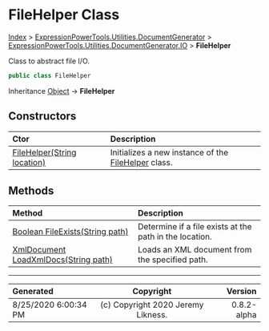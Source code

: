 ﻿# FileHelper Class

[Index](../index.md) > [ExpressionPowerTools.Utilities.DocumentGenerator](ExpressionPowerTools.Utilities.DocumentGenerator.a.md) > [ExpressionPowerTools.Utilities.DocumentGenerator.IO](ExpressionPowerTools.Utilities.DocumentGenerator.IO.n.md) > **FileHelper**

Class to abstract file I/O.

```csharp
public class FileHelper
```

Inheritance [Object](https://docs.microsoft.com/dotnet/api/system.object) → **FileHelper**

## Constructors

| Ctor | Description |
| :-- | :-- |
| [FileHelper(String location)](ExpressionPowerTools.Utilities.DocumentGenerator.IO.FileHelper.ctor.md#filehelperstring-location) | Initializes a new instance of the [FileHelper](ExpressionPowerTools.Utilities.DocumentGenerator.IO.FileHelper.cs.md) class. |
## Methods

| Method | Description |
| :-- | :-- |
| [Boolean FileExists(String path)](ExpressionPowerTools.Utilities.DocumentGenerator.IO.FileHelper.FileExists.m.md) | Determine if a file exists at the path in the location. |
| [XmlDocument LoadXmlDocs(String path)](ExpressionPowerTools.Utilities.DocumentGenerator.IO.FileHelper.LoadXmlDocs.m.md) | Loads an XML document from the specified path. |

---

| Generated | Copyright | Version |
| :-- | :-: | --: |
| 8/25/2020 6:00:34 PM | (c) Copyright 2020 Jeremy Likness. | 0.8.2-alpha |
